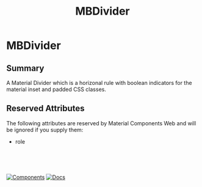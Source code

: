 ﻿---
uid: C.MBDivider
title: MBDivider
---
# MBDivider

## Summary

A Material Divider which is a horizonal rule with boolean indicators for the material inset and padded CSS classes.

## Reserved Attributes

The following attributes are reserved by Material Components Web and will be ignored if you supply them:

- role

&nbsp;

&nbsp;

[![Components](https://img.shields.io/static/v1?label=Components&message=Plus&color=red)](xref:A.PlusComponents)
[![Docs](https://img.shields.io/static/v1?label=API%20Documentation&message=MBDivider&color=brightgreen)](xref:Material.Blazor.MD2.MBDivider)

